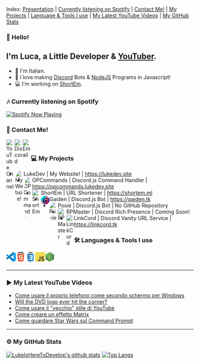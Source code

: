 Index: [Presentation](https://github.com/LukeIsHereToDevelop#im-luca-a-little-developer--youtuber) | [Currently listening on Spotify](https://github.com/LukeIsHereToDevelop#-my-projects) | [Contact Me!](https://github.com/LukeIsHereToDevelop#-contact-me) | [My Projects](https://github.com/LukeIsHereToDevelop#-currently-listening-on-spotify) | [Language & Tools I use](https://github.com/LukeIsHereToDevelop#-languages--tools-i-use) | [My Latest YouTube Videos](https://github.com/LukeIsHereToDevelop#-my-latest-youtube-videos) | [My GitHub Stats](https://github.com/LukeIsHereToDevelop#-my-github-stats)

### 👋 Hello!

## I'm Luca, a Little Developer & [YouTuber](https://www.youtube.com/channel/UClLBdgWDV7vyX3tjZz0MUoQ).
- 🏁 I'm Italian.
- 🧡 I love making [Discord](https://discord.com) Bots & [NodeJS](https://nodejs.org) Programs in Javascript!
- 💻 I'm working on [ShortEm](https://shortem.ml).

### 🎶 Currently listening on Spotify

[<img src="https://spotify-listening-status.lukeisheretodevelop.vercel.app/api/spotify" alt="Spotify Now Playing" width="350" />](https://open.spotify.com)

### 🧑 Contact Me!
[<img align="left" alt="YouTube Channel" width="22px" src="https://cdn.jsdelivr.net/npm/simple-icons@v3/icons/youtube.svg" />](https://www.youtube.com/channel/UClLBdgWDV7vyX3tjZz0MUoQ)
[<img align="left" alt="Discord" width="22px" src="https://cdn.jsdelivr.net/npm/simple-icons@v3/icons/discord.svg" />](https://dsc.bio/lukebtw)
[<img align="left" alt="Email" width="22px" src="https://cdn.jsdelivr.net/npm/simple-icons@v3/icons/gmail.svg" />](https://mailhide.io/e/0WlXSEfZ)

<br />

### 💻 My Projects
- [<img style="border-radius: 50%;" align="left" alt="My Website!" width="23px" src="https://lukedev.site/assets/animated_avatar.gif" />](https://lukedev.site) LukeDev | My Website! | https://lukedev.site
- [<img style="border-radius: 50%;" align="left" alt="OPCommands" width="23px" src="https://img.icons8.com/color/96/000000/package.png" />](https://opcommands.lukedev.site) OPCommands | Discord.js Command Handler | https://opcommands.lukedev.site
- [<img align="left" alt="ShortEm" width="23px" src="https://img.icons8.com/ios-glyphs/100/000000/question-mark.png" />](https://shortem.ml) ShortEm | URL Shortener | https://shortem.ml
- [<img align="left" alt="Gaiden" width="23px" src="https://raw.githubusercontent.com/LukeIsHereToDevelop/Gaiden-Website/master/img/botlogo-circle.png" />](https://gaiden.tk) Gaiden | Discord.js Bot | https://gaiden.tk
- [<img style="border-radius: 50%;" align="left" alt="Poxie" width="23px" src="https://cdn.discordapp.com/emojis/732632967914192966.png" />](http://www.poxiebot.tk) Poxie | Discord.js Bot | No GitHub Repository
- [<img align="left" alt="RPMaster" width="23px" src="https://img.icons8.com/ios-glyphs/100/000000/question-mark.png" />](https://google.com) RPMaster | Discord Rich Presence | Coming Soon!
- [<img align="left" alt="LinkCord" width="20px" src="https://img.icons8.com/ios/344/external-link.png" />](https://linkcord.tk)LinkCord | Discord Vanity URL Service | https://linkcord.tk

### 🛠 Languages & Tools I use
[<img align="left" alt="Visual Studio Code" width="26px" src="https://raw.githubusercontent.com/github/explore/80688e429a7d4ef2fca1e82350fe8e3517d3494d/topics/visual-studio-code/visual-studio-code.png" />]() [<img align="left" alt="HTML5" width="26px" src="https://raw.githubusercontent.com/github/explore/80688e429a7d4ef2fca1e82350fe8e3517d3494d/topics/html/html.png" />]() [<img align="left" alt="CSS3" width="26px" src="https://raw.githubusercontent.com/github/explore/80688e429a7d4ef2fca1e82350fe8e3517d3494d/topics/css/css.png" />]() [<img align="left" alt="JavaScript" width="26px" src="https://raw.githubusercontent.com/github/explore/80688e429a7d4ef2fca1e82350fe8e3517d3494d/topics/javascript/javascript.png" />]() [<img align="left" alt="Node.js" width="26px" src="https://raw.githubusercontent.com/github/explore/80688e429a7d4ef2fca1e82350fe8e3517d3494d/topics/nodejs/nodejs.png" />]()

<br />
<br />

---

### ▶ My Latest YouTube Videos

<!-- YOUTUBE:START -->
- [Come usare il proprio telefono come secondo schermo per Windows](https://www.youtube.com/watch?v=imHFfqh1KuI)
- [Will the DVD logo ever hit the corner?](https://www.youtube.com/watch?v=SJgH_YyC7Mw)
- [Come usare il &quot;vecchio&quot; stile di YouTube](https://www.youtube.com/watch?v=Daayotu4FBc)
- [Come creare un effetto Matrix](https://www.youtube.com/watch?v=5uK8T2GfJQc)
- [Come guardare Star Wars sul Command Prompt](https://www.youtube.com/watch?v=IEoXjaRuy1c)
<!-- YOUTUBE:END -->

---

### ⚙ My GitHub Stats

[![LukeIsHereToDevelop's github stats](https://github-readme-stats.vercel.app/api?username=LukeIsHereToDevelop)](https://github.com/anuraghazra/github-readme-stats)  [![Top Langs](https://github-readme-stats.vercel.app/api/top-langs/?username=anuraghazra&layout=compact)](https://github.com/anuraghazra/github-readme-stats)
